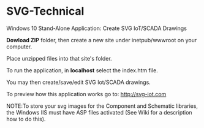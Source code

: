 # SVG-Technical
Windows 10 Stand-Alone Application: Create SVG IoT/SCADA Drawings

**Dowload ZIP** folder, then create a new site under inetpub/wwwroot on your computer.

Place unzipped files into that site's folder.

To run the application, in **localhost** select the index.htm file. 

You may then create/save/edit SVG Iot/SCADA drawings.

To preview how this application works go to: http://svg-iot.com

NOTE:To store your svg images for the Component and Schematic libraries, the Windows IIS must have 
ASP files activated (See Wiki for a description how to do this).
